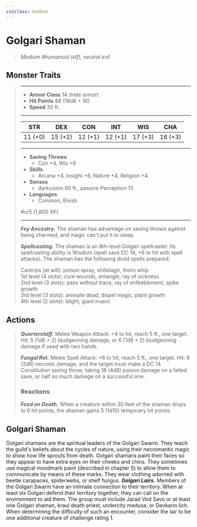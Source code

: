 ```yaml
---
cssclass: kanban
---
```


# Golgari Shaman
>*Medium #humanoid (elf), neutral evil*
## Monster Traits
>___
>- **Armor Class** 14 (hide armor)
>- **Hit Points** 88 (16d8 + 16)
>- **Speed** 30 ft.
>___
>|STR|DEX|CON|INT|WIS|CHA|
>|:---:|:---:|:---:|:---:|:---:|:---:|
>|11 (+0)|15 (+2)|12 (+1)|12 (+1)|17 (+3)|16 (+3)|
>___
>- **Saving Throws**
>	 - Con +4, Wis +6
>- **Skills**
>	 - Arcana +4, Insight +6, Nature +4, Religion +4
>- **Senses**
>	 - darkvision 60 ft., passive Perception 13
>- **Languages**
>	 - Common, Elvish
>
> #cr5 (1,800 XP)
>___
>***Fey Ancestry.*** The shaman has advantage on saving throws against being charmed, and magic can't put it to sleep.  
>
>***Spellcasting.*** The shaman is an 8th-level Golgari spellcaster. Its spellcasting ability is Wisdom (spell save DC 14, +6 to hit with spell attacks). The shaman has the following druid spells prepared:  
>
>Cantrips (at will): poison spray, shillelagh, thorn whip  
>1st level (4 slots): cure wounds, entangle, ray of sickness  
>2nd level (3 slots): pass without trace, ray of enfeeblement, spike growth  
>3rd level (3 slots): animate dead, dispel magic, plant growth  
>4th level (2 slots): blight, giant insect  
>
## Actions
>***Quarterstaff.*** Melee Weapon Attack: +4 to hit, reach 5 ft., one target. Hit: 5 (1d6 + 2) bludgeoning damage, or 6 (1d8 + 2) bludgeoning damage if used with two hands.  
>
>***Fungal Rot.*** Melee Spell Attack: +6 to hit, reach 5 ft., one target. Hit: 9 (2d8) necrotic damage, and the target must make a DC 14 Constitution saving throw, taking 18 (4d8) poison damage on a failed save, or half as much damage on a successful one.  
>
>### Reactions
>***Feed on Death.*** When a creature within 30 feet of the shaman drops to 0 hit points, the shaman gains 5 (1d10) temporary hit points.
## Golgari Shaman
Golgari shamans are the spiritual leaders of the Golgari Swarm. They teach the guild's beliefs about the cycles of nature, using their necromantic magic to show how life sprouts from death.
Golgari shamans paint their faces so they appear to have extra eyes on their cheeks and chins. They sometimes use magical moodmark paint (described in chapter 5) to allow them to communicate by means of these marks. They wear clothing adorned with beetle carapaces, spiderwebs, or shelf fungus.
***Golgari Lairs.*** Members of the Golgari Swarm have an intimate connection to their territory. When at least six Golgari defend their territory together, they can call on the environment to aid them. The group must include Jarad Vod Savo or at least one Golgari shaman, kraul death priest, undercity medusa, or Devkarin lich. When determining the difficulty of such an encounter, consider the lair to be one additional creature of challenge rating 1.